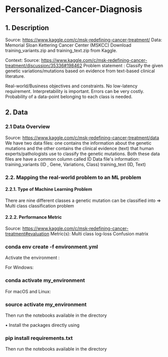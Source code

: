 # Personalized-Cancer-Diagnosis

## 1. Description

Source: https://www.kaggle.com/c/msk-redefining-cancer-treatment/
Data: Memorial Sloan Kettering Cancer Center (MSKCC)
Download training_variants.zip and training_text.zip from Kaggle.

Context:
Source: https://www.kaggle.com/c/msk-redefining-cancer-treatment/discussion/35336#198462
Problem statement : 
Classify the given genetic variations/mutations based on evidence from text-based clinical literature.

Real-world/Business objectives and constraints.
No low-latency requirement.
Interpretability is important.
Errors can be very costly.
Probability of a data-point belonging to each class is needed.

## 2. Data

 ### 2.1 Data Overview
Source: https://www.kaggle.com/c/msk-redefining-cancer-treatment/data
We have two data files: one contains the information about the genetic mutations and the other contains the clinical evidence (text) that human experts/pathologists use to classify the genetic mutations.
Both these data files are have a common column called ID
Data file's information:
training_variants (ID , Gene, Variations, Class)
training_text (ID, Text)

### 2.2. Mapping the real-world problem to an ML problem

#### 2.2.1. Type of Machine Learning Problem
There are nine different classes a genetic mutation can be classified into => Multi class classification problem

#### 2.2.2. Performance Metric
Source: https://www.kaggle.com/c/msk-redefining-cancer-treatment#evaluation
Metric(s):
Multi class log-loss
Confusion matrix


### conda env create -f environment.yml

Activate the environment :

For Windows:

### conda activate my_environment

For macOS and Linux:

### source activate my_environment

Then run the notebooks available in the directory

• Install the packages directly using 

### pip install requirements.txt

Then run the notebooks available in the directory

